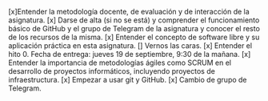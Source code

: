 [x]Entender la metodología docente, de evaluación y de interacción de la asignatura.
[x] Darse de alta (si no se está) y comprender el funcionamiento básico de GitHub y el grupo de Telegram de la asignatura y conocer el resto de los recursos de la misma.
[x] Entender el concepto de software libre y su aplicación práctica en esta asignatura.
[] Vernos las caras.
[x] Entender el hito 0. Fecha de entrega: jueves 19 de septiembre, 9:30 de la mañana.
[x] Entender la importancia de metodologías ágiles como SCRUM en el desarrollo de proyectos informáticos, incluyendo proyectos de infraestructura.
[x] Empezar a usar git y GitHub.
[x] Cambio de grupo de Telegram.
